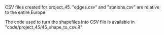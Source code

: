 CSV files created for project_45. "edges.csv" and "stations.csv" are relative to the entire Europe

The code used to turn the shapefiles into CSV file is available in "code/project_45/45_shape_to_csv.R"

